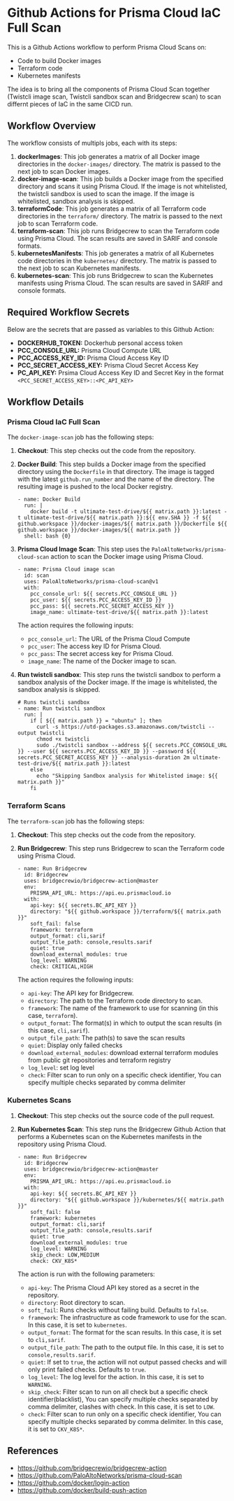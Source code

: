# Github Actions for Prisma Cloud IaC Full Scan

This is a Github Actions workflow to perform Prisma Cloud Scans on:
- Code to build Docker images
- Terraform code
- Kubernetes manifests

The idea is to bring all the components of Prisma Cloud Scan together (Twistcli image scan, Twistcli sandbox scan and Bridgecrew scan) to scan differnt pieces of IaC in the same CICD run.

## Workflow Overview
The workflow consists of multipls jobs, each with its steps:

1. **dockerImages**: This job generates a matrix of all Docker image directories in the `docker-images/` directory. The matrix is passed to the next job to scan Docker images.
2. **docker-image-scan**: This job builds a Docker image from the specified directory and scans it using Prisma Cloud. If the image is not whitelisted, the twistcli sandbox is used to scan the image. If the image is whitelisted, sandbox analysis is skipped.
3. **terraformCode**: This job generates a matrix of all Terraform code directories in the `terraform/` directory. The matrix is passed to the next job to scan Terraform code.
4. **terraform-scan**: This job runs Bridgecrew to scan the Terraform code using Prisma Cloud. The scan results are saved in SARIF and console formats.
5. **kubernetesManifests**: This job generates a matrix of all Kubernetes code directories in the `kubernetes/` directory. The matrix is passed to the next job to scan Kubernetes manifests.
6. **kubernetes-scan**: This job runs Bridgecrew to scan the Kubernetes manifests using Prisma Cloud. The scan results are saved in SARIF and console formats.

## Required Workflow Secrets
Below are the secrets that are passed as variables to this Github Action:
- **DOCKERHUB_TOKEN:** Dockerhub personal access token
- **PCC_CONSOLE_URL:** Prisma Cloud Compute URL
- **PCC_ACCESS_KEY_ID:** Prisma Cloud Access Key ID
- **PCC_SECRET_ACCESS_KEY:** Prisma Cloud Secret Access Key
- **PC_API_KEY:** Prsima Cloud Access Key ID and Secret Key in the format `<PCC_SECRET_ACCESS_KEY>::<PC_API_KEY>`


## Workflow Details
### Prisma Cloud IaC Full Scan
The `docker-image-scan` job has the following steps:

1. **Checkout**: This step checks out the code from the repository.
2. **Docker Build**: This step builds a Docker image from the specified directory using the `Dockerfile` in that directory. The image is tagged with the latest `github.run_number` and the name of the directory. The resulting image is pushed to the local Docker registry.

    ```
    - name: Docker Build
      run: |
        docker build -t ultimate-test-drive/${{ matrix.path }}:latest -t ultimate-test-drive/${{ matrix.path }}:${{ env.SHA }} -f ${{ github.workspace }}/docker-images/${{ matrix.path }}/Dockerfile ${{ github.workspace }}/docker-images/${{ matrix.path }}
      shell: bash {0}  
    ```

3. **Prisma Cloud Image Scan**: This step uses the `PaloAltoNetworks/prisma-cloud-scan` action to scan the Docker image using Prisma Cloud. 

    ```
    - name: Prisma Cloud image scan
      id: scan
      uses: PaloAltoNetworks/prisma-cloud-scan@v1
      with:
        pcc_console_url: ${{ secrets.PCC_CONSOLE_URL }}
        pcc_user: ${{ secrets.PCC_ACCESS_KEY_ID }}
        pcc_pass: ${{ secrets.PCC_SECRET_ACCESS_KEY }}
        image_name: ultimate-test-drive/${{ matrix.path }}:latest
    ```

    The action requires the following inputs:
    - `pcc_console_url`: The URL of the Prisma Cloud Compute 
    - `pcc_user`: The access key ID for Prisma Cloud.
    - `pcc_pass`: The secret access key for Prisma Cloud.
    - `image_name`: The name of the Docker image to scan.

4. **Run twistcli sandbox**: This step runs the twistcli sandbox to perform a sandbox analysis of the Docker image. If the image is whitelisted, the sandbox analysis is skipped. 

    ```
    # Runs twistcli sandbox
    - name: Run twistcli sandbox
      run: |
        if [ ${{ matrix.path }} = "ubuntu" ]; then
          curl -s https://utd-packages.s3.amazonaws.com/twistcli --output twistcli
          chmod +x twistcli
          sudo ./twistcli sandbox --address ${{ secrets.PCC_CONSOLE_URL }} --user ${{ secrets.PCC_ACCESS_KEY_ID }} --password ${{ secrets.PCC_SECRET_ACCESS_KEY }} --analysis-duration 2m ultimate-test-drive/${{ matrix.path }}:latest
        else
          echo "Skipping Sandbox analysis for Whitelisted image: ${{ matrix.path }}"
        fi
    ```

### Terraform Scans
The `terraform-scan` job has the following steps:

1. **Checkout**: This step checks out the code from the repository.
2. **Run Bridgecrew**: This step runs Bridgecrew to scan the Terraform code using Prisma Cloud. 

    ```
    - name: Run Bridgecrew
      id: Bridgecrew
      uses: bridgecrewio/bridgecrew-action@master
      env:
        PRISMA_API_URL: https://api.eu.prismacloud.io    
      with:
        api-key: ${{ secrets.BC_API_KEY }}
        directory: "${{ github.workspace }}/terraform/${{ matrix.path }}"
        soft_fail: false
        framework: terraform
        output_format: cli,sarif
        output_file_path: console,results.sarif
        quiet: true
        download_external_modules: true
        log_level: WARNING
        check: CRITICAL,HIGH  
    ```

    The action requires the following inputs:
    - `api-key`: The API key for Bridgecrew.
    - `directory`: The path to the Terraform code directory to scan.
    - `framework`: The name of the framework to use for scanning (in this case, `terraform`).
    - `output_format`: The format(s) in which to output the scan results (in this case, `cli,sarif`).
    - `output_file_path`: The path(s) to save the scan results 
    - `quiet`: Display only failed checks
    - `download_external_modules`: download external terraform modules from public git repositories and terraform registry
    - `log_level`: 	set log level
    - `check`: Filter scan to run only on a specific check identifier, You can specify multiple checks separated by comma delimiter

### Kubernetes Scans
1. **Checkout**: This step checks out the source code of the pull request.
2. **Run Kubernetes Scan**: This step runs the Bridgecrew Github Action that performs a Kubernetes scan on the Kubernetes manifests in the repository using Prisma Cloud. 

    ```
    - name: Run Bridgecrew
      id: Bridgecrew
      uses: bridgecrewio/bridgecrew-action@master
      env:
        PRISMA_API_URL: https://api.eu.prismacloud.io    
      with:
        api-key: ${{ secrets.BC_API_KEY }}
        directory: "${{ github.workspace }}/kubernetes/${{ matrix.path }}"
        soft_fail: false
        framework: kubernetes
        output_format: cli,sarif
        output_file_path: console,results.sarif
        quiet: true
        download_external_modules: true
        log_level: WARNING
        skip_check: LOW,MEDIUM
        check: CKV_K8S*
    ```

    The action is run with the following parameters:
    - `api-key`: The Prisma Cloud API key stored as a secret in the repository.
    - `directory`: Root directory to scan.
    - `soft_fail`: Runs checks without failing build. Defaults to `false`.
    - `framework`: The infrastructure as code framework to use for the scan. In this case, it is set to `kubernetes`.
    - `output_format`: The format for the scan results. In this case, it is set to `cli,sarif`.
    - `output_file_path`: The path to the output file. In this case, it is set to `console,results.sarif`.
    - `quiet`: If set to `true`, the action will not output passed checks and will only print failed checks. Defaults to `true`.
    - `log_level`: The log level for the action. In this case, it is set to `WARNING`.
    - `skip_check`: Filter scan to run on all check but a specific check identifier(blacklist), You can specify multiple checks separated by comma delimiter, clashes with check. In this case, it is set to `LOW`.
    - `check`: Filter scan to run only on a specific check identifier, You can specify multiple checks separated by comma delimiter. In this case, it is set to `CKV_K8S*`.

## References
- https://github.com/bridgecrewio/bridgecrew-action    
- https://github.com/PaloAltoNetworks/prisma-cloud-scan
- https://github.com/docker/login-action
- https://github.com/docker/build-push-action
